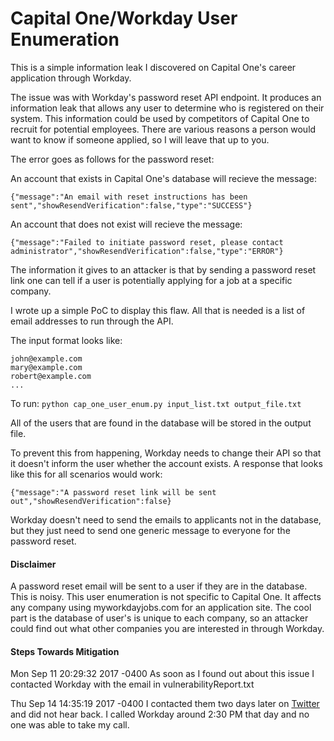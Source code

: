 # Capital One/Workday User Enumeration
This is a simple information leak I discovered on Capital One's career application through Workday.

The issue was with Workday's password reset API endpoint. It produces an information leak that allows any user to determine who is registered on their system. This information could be used by competitors of Capital One to recruit for potential employees. There are various reasons a person would want to know if someone applied, so I will leave that up to you.

The error goes as follows for the password reset:

An account that exists in Capital One's database will recieve the message:
~~~
{"message":"An email with reset instructions has been sent","showResendVerification":false,"type":"SUCCESS"}
~~~

An account that does not exist will recieve the message: 
~~~
{"message":"Failed to initiate password reset, please contact administrator","showResendVerification":false,"type":"ERROR"}
~~~

The information it gives to an attacker is that by sending a password reset link one can tell if a user is potentially applying for a job at a specific company.

I wrote up a simple PoC to display this flaw. All that is needed is a list of email addresses to run through the API.

The input format looks like:

~~~
john@example.com
mary@example.com
robert@example.com
...
~~~

To run: `python cap_one_user_enum.py input_list.txt output_file.txt`

All of the users that are found in the database will be stored in the output file. 

To prevent this from happening, Workday needs to change their API so that it doesn't inform the user whether the account exists. A response that looks like this for all scenarios would work:
~~~
{"message":"A password reset link will be sent out","showResendVerification":false}
~~~

Workday doesn't need to send the emails to applicants not in the database, but they just need to send one generic message to everyone for the password reset.  

#### Disclaimer
A password reset email will be sent to a user if they are in the database. This is noisy. 
This user enumeration is not specific to Capital One. It affects any company using myworkdayjobs.com for an application site. The cool part is the database of user's is unique to each company, so an attacker could find out what other companies you are interested in through Workday.

#### Steps Towards Mitigation

Mon Sep 11 20:29:32 2017 -0400 As soon as I found out about this issue I contacted Workday with the email in vulnerabilityReport.txt

Thu Sep 14 14:35:19 2017 -0400 I contacted them two days later on [Twitter](https://twitter.com/wDahlenb/status/908308301015863301) and did not hear back. I called Workday around 2:30 PM that day and no one was able to take my call. 

